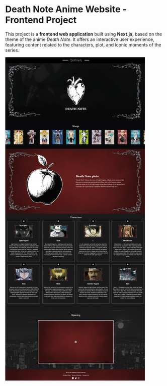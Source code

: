 # Death Note Anime Website - Frontend Project

This project is a **frontend web application** built using **Next.js**, based on the theme of the anime *Death Note*. It offers an interactive user experience, featuring content related to the characters, plot, and iconic moments of the series.

<img src="obraz.jpeg" alt="JavaPaint Screenshot">
